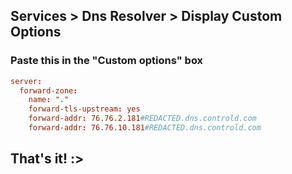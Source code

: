 

## Services > Dns Resolver > Display Custom Options

### Paste this in the "Custom options" box
```toml
server:
  forward-zone:
    name: "."
    forward-tls-upstream: yes
    forward-addr: 76.76.2.181#REDACTED.dns.controld.com
    forward-addr: 76.76.10.181#REDACTED.dns.controld.com
```

## That's it! :>